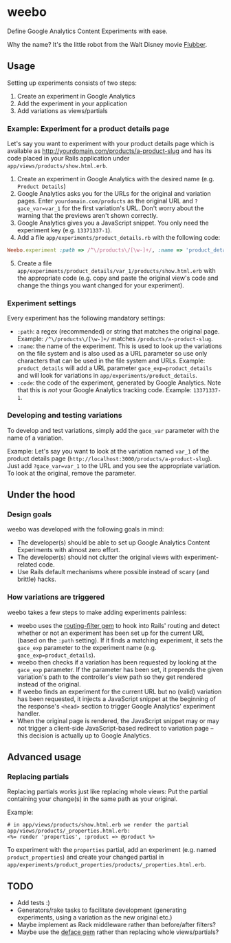 # weebo

Define Google Analytics Content Experiments with ease.

Why the name? It's the little robot from the Walt Disney movie [Flubber](http://en.wikipedia.org/wiki/Flubber_\(film\)).

## Usage

Setting up experiments consists of two steps:

1. Create an experiment in Google Analytics
2. Add the experiment in your application
3. Add variations as views/partials

### Example: Experiment for a product details page

Let's say you want to experiment with your product details page which is available as http://yourdomain.com/products/a-product-slug and has its code placed in your Rails application under `app/views/products/show.html.erb`.

1. Create an experiment in Google Analytics with the desired name (e.g. `Product Details`)
2. Google Analytics asks you for the URLs for the original and variation pages. Enter `yourdomain.com/products` as the original URL and `?gace_var=var_1` for the first variation's URL. Don't worry about the warning that the previews aren't shown correctly.
3. Google Analytics gives you a JavaScript snippet. You only need the experiment key (e.g. `13371337-1`).
4. Add a file `app/experiments/product_details.rb` with the following code:

``` ruby
Weebo.experiment :path => /^\/products\/[\w-]+/, :name => 'product_details', :code => '13371337-1'
```

5. Create a file `app/experiments/product_details/var_1/products/show.html.erb` with the appropriate code (e.g. copy and paste the original view's code and change the things you want changed for your experiment).

### Experiment settings

Every experiment has the following mandatory settings:

- `:path`: a regex (recommended) or string that matches the original page. Example: `/^\/products\/[\w-]+/` matches `/products/a-product-slug`.
- `:name`: the name of the experiment. This is used to look up the variations on the file system and is also used as a URL parameter so use only characters that can be used in the file system and URLs. Example: `product_details` will add a URL parameter `gace_exp=product_details` and will look for variations in `app/experiments/product_details`.
- `:code`: the code of the experiment, generated by Google Analytics. Note that this is *not* your Google Analytics tracking code. Example: `13371337-1`.

### Developing and testing variations

To develop and test variations, simply add the `gace_var` parameter with the name of a variation.

Example: Let's say you want to look at the variation named `var_1` of the product details page (`http://localhost:3000/products/a-product-slug`). Just add `?gace_var=var_1` to the URL and you see the appropriate variation. To look at the original, remove the parameter.

## Under the hood

### Design goals

weebo was developed with the following goals in mind:

- The developer(s) should be able to set up Google Analytics Content Experiments with almost zero effort.
- The developer(s) should not clutter the original views with experiment-related code.
- Use Rails default mechanisms where possible instead of scary (and brittle) hacks.

### How variations are triggered

weebo takes a few steps to make adding experiments painless:

- weebo uses the [routing-filter gem](https://github.com/svenfuchs/routing-filter) to hook into Rails' routing and detect whether or not an experiment has been set up for the current URL (based on the `:path` setting). If it finds a matching experiment, it sets the `gace_exp` parameter to the experiment name (e.g. `gace_exp=product_details`).
- weebo then checks if a variation has been requested by looking at the `gace_exp` parameter. If the parameter has been set, it prepends the given variation's path to the controller's view path so they get rendered instead of the original.
- If weebo finds an experiment for the current URL but no (valid) variation has been requested, it injects a JavaScript snippet at the beginning of the response's `<head>` section to trigger Google Analytics' experiment handler.
- When the original page is rendered, the JavaScript snippet may or may not trigger a client-side JavaScript-based redirect to variation page – this decision is actually up to Google Analytics.

## Advanced usage

### Replacing partials

Replacing partials works just like replacing whole views: Put the partial containing your change(s) in the same path as your original.

Example:
``` erb
# in app/views/products/show.html.erb we render the partial app/views/products/_properties.html.erb:
<%= render 'properties', :product => @product %>
```
To experiment with the `properties` partial, add an experiment (e.g. named `product_properties`) and create your changed partial in `app/experiments/product_properties/products/_properties.html.erb`.

## TODO

- Add tests :)
- Generators/rake tasks to facilitate development (generating experiments, using a variation as the new original etc.)
- Maybe implement as Rack middleware rather than before/after filters?
- Maybe use the [deface gem](https://github.com/spree/deface) rather than replacing whole views/partials?
